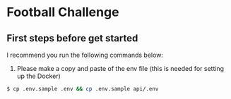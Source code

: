 # Football Challenge

## First steps before get started

I recommend you run the following commands below:

1. Please make a copy and paste of the env file (this is needed for setting up the Docker)

```bash
$ cp .env.sample .env && cp .env.sample api/.env
```

